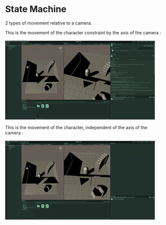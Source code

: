 # State Machine
2 types of movement relative to a camera.
 
 This is the movement of the character constraint by the axis of the camera : 
 
![](move-constraint.gif)

This is the movement of the character, independent of the axis of the camera : 

![](move-free.gif)
